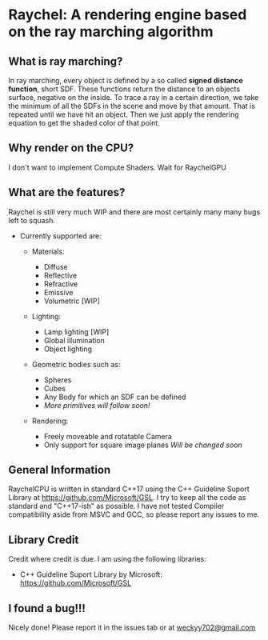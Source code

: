 <h1>Raychel: A rendering engine based on the ray marching algorithm</h1>

What is ray marching?
-
In ray marching, every object is defined by a so called **signed distance function**, short SDF.
These functions return the distance to an objects surface, negative on the inside.
To trace a ray in a certain direction, we take the minimum of all the SDFs in the scene and move by that amount. That is repeated until we have hit an object.
Then we just apply the rendering equation to get the shaded color of that point.

Why render on the CPU?
-
I don't want to implement Compute Shaders. Wait for RaychelGPU

What are the features?
-
Raychel is still very much WIP and there are most certainly many many bugs left to squash.
  * Currently supported are:
    * Materials:
      * Diffuse
      * Reflective
      * Refractive
      * Emissive
      * Volumetric [WIP]
    
    * Lighting:
      * Lamp lighting [WIP]
      * Global illumination
      * Object lighting

     * Geometric bodies such as:
        * Spheres
        * Cubes
        * Any Body for which an SDF can be defined
        * *More primitives will follow soon!*
     
     * Rendering:
       * Freely moveable and rotatable Camera
       * Only support for square image planes *Will be changed soon*
      
General Information
-
RaychelCPU is written in standard C++17 using the C++ Guideline Suport Library  at https://github.com/Microsoft/GSL.
I try to keep all the code as standard and "C++17-ish" as possible.
I have not tested Compiler compatibility aside from MSVC and GCC, so please report any issues to me.

Library Credit
-
Credit where credit is due. I am using the following libraries:
* C++ Guideline Suport Library by Microsoft: https://github.com/Microsoft/GSL

I found a bug!!!
-
Nicely done! Please report it in the issues tab or at weckyy702@gmail.com
